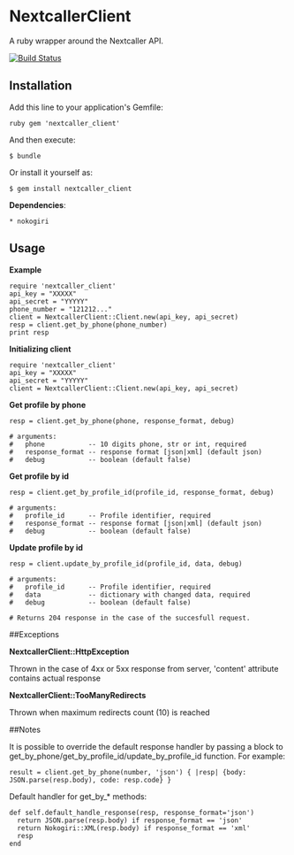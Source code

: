 # NextcallerClient

A ruby wrapper around the Nextcaller API.

[![Build Status](https://travis-ci.org/BrVer/nc_integration_ruby.svg?branch=master)](https://travis-ci.org/BrVer/nc_integration_ruby)

## Installation

Add this line to your application's Gemfile:

    ruby gem 'nextcaller_client'


And then execute:

    $ bundle

Or install it yourself as:

    $ gem install nextcaller_client
    
**Dependencies**:

    * nokogiri

## Usage

**Example**

    require 'nextcaller_client'
    api_key = "XXXXX"
    api_secret = "YYYYY"
    phone_number = "121212..."
    client = NextcallerClient::Client.new(api_key, api_secret)
    resp = client.get_by_phone(phone_number)
    print resp
    
**Initializing client**

    require 'nextcaller_client'
    api_key = "XXXXX"
    api_secret = "YYYYY"
    client = NextcallerClient::Client.new(api_key, api_secret)
    
**Get profile by phone**

    resp = client.get_by_phone(phone, response_format, debug)
    
    # arguments:
    #   phone           -- 10 digits phone, str or int, required
    #   response_format -- response format [json|xml] (default json)
    #   debug           -- boolean (default false)

**Get profile by id**

    resp = client.get_by_profile_id(profile_id, response_format, debug)
    
    # arguments:
    #   profile_id      -- Profile identifier, required
    #   response_format -- response format [json|xml] (default json)
    #   debug           -- boolean (default false)

**Update profile by id**
    
    resp = client.update_by_profile_id(profile_id, data, debug)
    
    # arguments:
    #   profile_id      -- Profile identifier, required
    #   data            -- dictionary with changed data, required
    #   debug           -- boolean (default false)
    
    # Returns 204 response in the case of the succesfull request.
    
##Exceptions

**NextcallerClient::HttpException**

Thrown in the case of 4xx or 5xx response from server, 'content' attribute contains actual response

**NextcallerClient::TooManyRedirects**

Thrown when maximum redirects count (10) is reached 
    
##Notes

It is possible to override the default response handler 
by passing a block to get_by_phone/get_by_profile_id/update_by_profile_id function. 
For example:

    result = client.get_by_phone(number, 'json') { |resp| {body: JSON.parse(resp.body), code: resp.code} }

Default handler for get_by_* methods:
    
    def self.default_handle_response(resp, response_format='json')
      return JSON.parse(resp.body) if response_format == 'json'
      return Nokogiri::XML(resp.body) if response_format == 'xml'
      resp
    end
